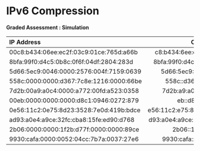 # IPv6 Compression

**Graded Assessment : Simulation**

| IP Address | Compressed |
| :--------- | :--------: |
| 00c8:b434:06ee:ec2f:03c9:01ce:765d:a66b | c8:b434:6ee:ec2f:3c9:1ce:765d:a66b |
| 8bfa:99f0:d4c5:0b8c:0f6f:04df:2804:283d | 8bfa:99f0:d4c5:b8c:f6f:4df:2804:283d |
| 5d66:5ec9:0046:0000:2576:004f:7159:0639 | 5d66:5ec9:46::2576:4f:7159:639 |
| 558c:0000:0000:d367:7c8e:1216:0000:66be | 558c::d367:7c8e:1216:0:66be |
| 7d2b:00a9:a0c4:0000:a772:00fd:a523:0358 | 7d2b:a9:a0c4::a772:fd:a523:358 |
| 00eb:0000:0000:0000:d8c1:0946:0272:879 | eb::d8c1:946:272:879 |
| 0e56:11c2:0e75:8d23:3528:7e0d:419b:bdce | e56:11c2:e75:8d23:3528:7e0d:419b:bdce |
| ad93:a0e4:a9ce:32fc:cba8:15fe:ed90:d768 | d93:a0e4:a9ce:32fc:cba8:15fe:ed90:d768 |
| 2b06:0000:0000:1f2b:d77f:0000:0000:89ce | 2b06::1f2b:d77f:0:0:89ce |
| 9930:cafa:0000:0052:04cc:7b7a:0037:27e6 | 9930:cafa::52:4cc:7b7a:37:27e6 |